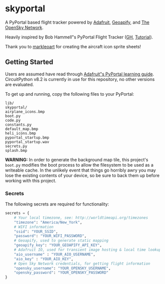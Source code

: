 # skyportal
A PyPortal based flight tracker powered by [Adafruit](https://io.adafruit.com/), [Geoapify](https://www.geoapify.com/), and [The OpenSky Network](https://opensky-network.org/).

Heavily inspired by Bob Hammell"s PyPortal Flight Tracker ([GH](https://github.com/rhammell/pyportal-flight-tracker), [Tutorial](https://www.hackster.io/rhammell/pyportal-flight-tracker-0be6b0#story)).

Thank you to [markleoart](https://www.fiverr.com/markleoart) for creating the aircraft icon sprite sheets!

## Getting Started
Users are assumed have read through [Adafruit"s PyPortal learning guide](https://learn.adafruit.com/adafruit-pyportal). CircuitPython v8.2 is currently in use for this repository, no other versions are evaluated.

To get up and running, copy the following files to your PyPortal:

```
lib/
skyportal/
airplane_icons.bmp
boot.py
code.py
constants.py
default_map.bmp
heli_icons.bmp
pyportal_startup.bmp
pyportal_startup.wav
secrets.py
splash.bmp
```

**WARNING:** In order to generate the background map tile, this project's `boot.py` modifies the boot process to allow the filesystem to be used as a writeable cache. In the unlikely event that things go horribly awry you may lose the existing contents of your device, so be sure to back them up before working with this project.

### Secrets
The following secrets are required for functionality:

```py
secrets = {
    # Your local timezone, see: http://worldtimeapi.org/timezones
    "timezone": "America/New_York",
    # WIFI information
    "ssid": "YOUR_SSID",
    "password": "YOUR_WIFI_PASSWORD",
    # Geoapify, used to generate static mapping
    "geoapify_key": "YOUR_GEOAPIFY_API_KEY",
    # Adafruit IO, used for transient image hosting & local time lookup
    "aio_username" : "YOUR_AIO_USERNAME",
    "aio_key" : "YOUR_AIO_KEY",
    # Open Sky Network credentials, for getting flight information
    "opensky_username": "YOUR_OPENSKY_USERNAME",
    "opensky_password": "YOUR_OPENSKY_PASSWORD"
}
```
